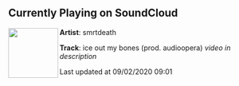 ## Currently Playing on SoundCloud

[<img align="left" width="100" src="https://i1.sndcdn.com/artworks-000439448100-r6npd6-t50x50.jpg">](https://soundcloud.com/smrtdeath/ice-out-my-bones-prod-audioopera-video-in-description?in=smrtdeath/sets/well-be-alright-1)

**Artist**: smrtdeath 

**Track**: ice out my bones (prod. audioopera) *video in description*

Last updated at 09/02/2020 09:01

